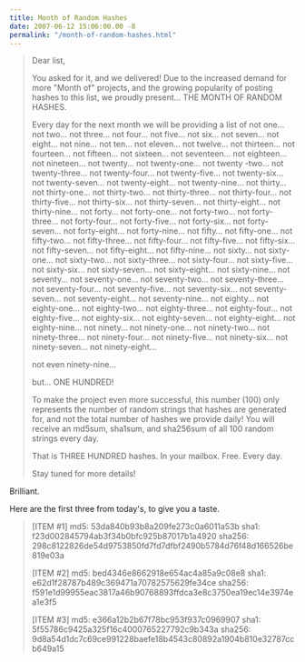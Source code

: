 ```yaml
---
title: Month of Random Hashes
date: 2007-06-12 15:06:00.00 -8
permalink: "/month-of-random-hashes.html"
---
```

> Dear list,
>
> You asked for it, and we delivered! Due to the increased demand for more "Month of" projects, and the growing popularity of posting hashes to this list, we proudly present… THE MONTH OF RANDOM HASHES.
>
> Every day for the next month we will be providing a list of not one… not two… not three… not four… not five… not six… not seven… not eight… not nine… not ten… not eleven… not twelve… not thirteen… not fourteen… not fifteen… not sixteen… not seventeen… not eighteen… not nineteen… not twenty… not twenty-one… not twenty -two… not twenty-three… not twenty-four… not twenty-five… not twenty-six… not twenty-seven… not twenty-eight… not twenty-nine… not thirty… not thirty-one… not thirty-two… not thirty-three… not thirty-four… not thirty-five… not thirty-six… not thirty-seven… not thirty-eight… not thirty-nine… not forty… not forty-one… not forty-two… not forty-three… not forty-four… not forty-five… not forty-six… not forty-seven… not forty-eight… not forty-nine… not fifty… not fifty-one… not fifty-two… not fifty-three… not fifty-four… not fifty-five… not fifty-six… not fifty-seven… not fifty-eight… not fifty-nine… not sixty… not sixty-one… not sixty-two… not sixty-three… not sixty-four… not sixty-five… not sixty-six… not sixty-seven… not sixty-eight… not sixty-nine… not seventy… not seventy-one… not seventy-two… not seventy-three… not seventy-four… not seventy-five… not seventy-six… not seventy-seven… not seventy-eight… not seventy-nine… not eighty… not eighty-one… not eighty-two… not eighty-three… not eighty-four… not eighty-five… not eighty-six… not eighty-seven… not eighty-eight… not eighty-nine… not ninety… not ninety-one… not ninety-two… not ninety-three… not ninety-four… not ninety-five… not ninety-six… not ninety-seven… not ninety-eight…
>
> not even ninety-nine…
>
> but… ONE HUNDRED!
>
> To make the project even more successful, this number (100) only represents the number of random strings that hashes are generated for, and not the total number of hashes we provide daily! You will receive an md5sum, sha1sum, and sha256sum of all 100 random strings every day.
>
> That is THREE HUNDRED hashes. In your mailbox. Free. Every day.
>
> Stay tuned for more details!

Brilliant.

Here are the first three from today's, to give you a taste.

> [ITEM #1]
> md5: 53da840b93b8a209fe273c0a6011a53b
> sha1: f23d002845794ab3f34b0bfc925b87017b1a4920
> sha256: 298c8122826de54d9753850fd7fd7dfbf2490b5784d76f48d166526be819e03a
>
> [ITEM #2]
> md5: bed4346e8662918e654ac4a85a9c08e8
> sha1: e62d1f28787b489c369471a70782575629fe34ce
> sha256: f591e1d99955eac3817a46b90768893ffdca3e8c3750ea19ec14e3974ea1e3f5
>
> [ITEM #3]
> md5: e366a12b2b67f78bc953f937c0969907
> sha1: 5f55786c9425a325f16c4000765227792c9b343a
> sha256: 9d8a54d1dc7c69ce991228baefe18b4543c80892a1904b810e32787ccb649a15
